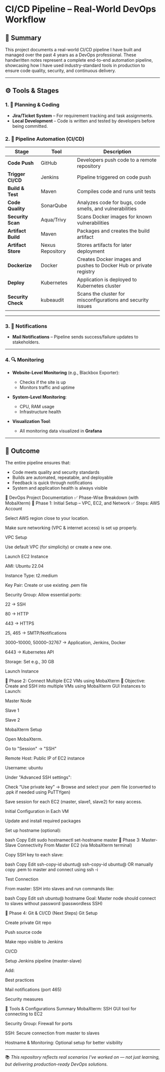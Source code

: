 # CI/CD Pipeline – Real-World DevOps Workflow

## 🧠 Summary

This project documents a real-world CI/CD pipeline I have built and managed over the past 4 years as a DevOps professional. These handwritten notes represent a complete end-to-end automation pipeline, showcasing how I have used industry-standard tools in production to ensure code quality, security, and continuous delivery.

---

## ⚙️ Tools & Stages

### 1. 🧾 Planning & Coding
- **Jira/Ticket System** – For requirement tracking and task assignments.
- **Local Development** – Code is written and tested by developers before being committed.

### 2. 🚀 Pipeline Automation (CI/CD)

| Stage | Tool | Description |
|-------|------|-------------|
| **Code Push** | GitHub | Developers push code to a remote repository |
| **Trigger CI/CD** | Jenkins | Pipeline triggered on code push |
| **Build & Test** | Maven | Compiles code and runs unit tests |
| **Code Quality** | SonarQube | Analyzes code for bugs, code smells, and vulnerabilities |
| **Security Scan** | Aqua/Trivy | Scans Docker images for known vulnerabilities |
| **Artifact Build** | Maven | Packages and creates the build artifact |
| **Artifact Store** | Nexus Repository | Stores artifacts for later deployment |
| **Dockerize** | Docker | Creates Docker images and pushes to Docker Hub or private registry |
| **Deploy** | Kubernetes | Application is deployed to Kubernetes cluster |
| **Security Check** | kubeaudit | Scans the cluster for misconfigurations and security issues |

---

### 3. 📩 Notifications
- **Mail Notifications** – Pipeline sends success/failure updates to stakeholders.

---

### 4. 🔍 Monitoring

- **Website-Level Monitoring** (e.g., Blackbox Exporter):
  - Checks if the site is up
  - Monitors traffic and uptime

- **System-Level Monitoring**:
  - CPU, RAM usage
  - Infrastructure health

- **Visualization Tool**:
  - All monitoring data visualized in **Grafana**

---

## 📌 Outcome

The entire pipeline ensures that:
- Code meets quality and security standards
- Builds are automated, repeatable, and deployable
- Feedback is quick through notifications
- System and application health is always visible

🚀 DevOps Project Documentation
✅ Phase-Wise Breakdown (with MobaXterm)
🔹 Phase 1: Initial Setup – VPC, EC2, and Network
✅ Steps:
AWS Account

Select AWS region close to your location.

Make sure networking (VPC & internet access) is set up properly.

VPC Setup

Use default VPC (for simplicity) or create a new one.

Launch EC2 Instance

AMI: Ubuntu 22.04

Instance Type: t2.medium

Key Pair: Create or use existing .pem file

Security Group: Allow essential ports:

22 → SSH

80 → HTTP

443 → HTTPS

25, 465 → SMTP/Notifications

3000–10000, 50000–32767 → Application, Jenkins, Docker

6443 → Kubernetes API

Storage: Set e.g., 30 GB

Launch Instance

🔹 Phase 2: Connect Multiple EC2 VMs using MobaXterm
🎯 Objective: Create and SSH into multiple VMs using MobaXterm GUI
Instances to Launch:

Master Node

Slave 1

Slave 2

MobaXterm Setup

Open MobaXterm.

Go to "Session" → "SSH"

Remote Host: Public IP of EC2 instance

Username: ubuntu

Under "Advanced SSH settings":

Check “Use private key” → Browse and select your .pem file (converted to .ppk if needed using PuTTYgen)

Save session for each EC2 (master, slave1, slave2) for easy access.

Initial Configuration in Each VM

Update and install required packages

Set up hostname (optional):

bash
Copy
Edit
sudo hostnamectl set-hostname master
🔹 Phase 3: Master-Slave Connectivity
From Master EC2 (via MobaXterm terminal)

Copy SSH key to each slave:

bash
Copy
Edit
ssh-copy-id ubuntu@<slave1-private-ip>
ssh-copy-id ubuntu@<slave2-private-ip>
OR manually copy .pem to master and connect using ssh -i

Test Connection

From master: SSH into slaves and run commands like:

bash
Copy
Edit
ssh ubuntu@<slave1>
hostname
Goal: Master node should connect to slaves without password (passwordless SSH)

🔹 Phase 4: Git & CI/CD (Next Steps)
Git Setup

Create private Git repo

Push source code

Make repo visible to Jenkins

CI/CD

Setup Jenkins pipeline (master-slave)

Add:

Best practices

Mail notifications (port 465)

Security measures

🧰 Tools & Configurations Summary
MobaXterm: SSH GUI tool for connecting to EC2

Security Group: Firewall for ports

SSH: Secure connection from master to slaves

Hostname & Monitoring: Optional setup for better visibility

---

📚 *This repository reflects real scenarios I've worked on — not just learning, but delivering production-ready DevOps solutions.*


